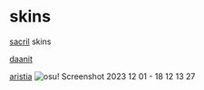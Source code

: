 # skins
[sacril](https://osu.ppy.sh/users/12563874) skins

[daanit]()


[aristia](https://drive.google.com/file/d/1TYlzfsE9cLepBlFk05-v_rJiE5euYdCM/view?usp=sharing)
![osu! Screenshot 2023 12 01 - 18 12 13 27](https://github.com/sacril/skins/assets/141312980/fc711f00-f0ef-4f03-ab25-0ea5d804e1cb)
